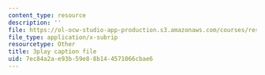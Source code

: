 ```yaml
---
content_type: resource
description: ''
file: https://ol-ocw-studio-app-production.s3.amazonaws.com/courses/res-18-009-learn-differential-equations-up-close-with-gilbert-strang-and-cleve-moler-fall-2015/7ec84a2ae93b59e88b144571066cbae6_0r2L3wTqkBc.vtt
file_type: application/x-subrip
resourcetype: Other
title: 3play caption file
uid: 7ec84a2a-e93b-59e8-8b14-4571066cbae6
---
```

